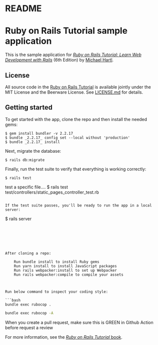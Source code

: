 # README

# Ruby on Rails Tutorial sample application

This is the sample application for
[*Ruby on Rails Tutorial:
Learn Web Development with Rails*](https://www.railstutorial.org/)
(6th Edition)
by [Michael Hartl](https://www.michaelhartl.com/).

## License

All source code in the [Ruby on Rails Tutorial](https://www.railstutorial.org/)
is available jointly under the MIT License and the Beerware License. See
[LICENSE.md](LICENSE.md) for details.

## Getting started

To get started with the app, clone the repo and then install the needed gems:

```
$ gem install bundler -v 2.2.17
$ bundle _2.2.17_ config set --local without 'production'
$ bundle _2.2.17_ install
```

Next, migrate the database:

```
$ rails db:migrate
```

Finally, run the test suite to verify that everything is working correctly:

```
$ rails test
```
test a specific file....
$ rails test test/controllers/static_pages_controller_test.rb
```

If the test suite passes, you'll be ready to run the app in a local server:

```
$ rails server
```






After cloning a repo:

    Run bundle install to install Ruby gems
    Run yarn install to install JavaScript packages
    Run rails webpacker:install to set up Webpacker
    Run rails webpacker:compile to compile your assets



Run below command to inspect your coding style:

```bash
bundle exec rubocop .
```
```bash
bundle exec rubocop -A
```

When you create a pull request, make sure this is GREEN in Github Action before request a review

For more information, see the
[*Ruby on Rails Tutorial* book](https://www.railstutorial.org/book).

